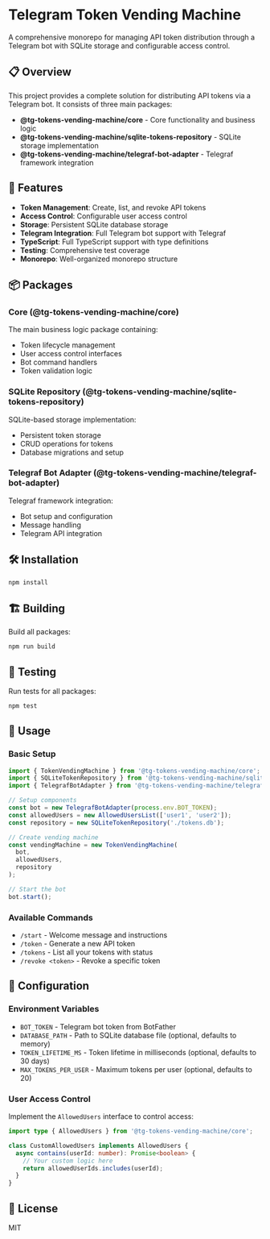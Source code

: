 # Telegram Token Vending Machine

A comprehensive monorepo for managing API token distribution through a Telegram bot with SQLite storage and configurable access control.

## 📋 Overview

This project provides a complete solution for distributing API tokens via a Telegram bot. It consists of three main packages:

- **@tg-tokens-vending-machine/core** - Core functionality and business logic
- **@tg-tokens-vending-machine/sqlite-tokens-repository** - SQLite storage implementation
- **@tg-tokens-vending-machine/telegraf-bot-adapter** - Telegraf framework integration

## 🚀 Features

- **Token Management**: Create, list, and revoke API tokens
- **Access Control**: Configurable user access control
- **Storage**: Persistent SQLite database storage
- **Telegram Integration**: Full Telegram bot support with Telegraf
- **TypeScript**: Full TypeScript support with type definitions
- **Testing**: Comprehensive test coverage
- **Monorepo**: Well-organized monorepo structure

## 📦 Packages

### Core (@tg-tokens-vending-machine/core)

The main business logic package containing:
- Token lifecycle management
- User access control interfaces
- Bot command handlers
- Token validation logic

### SQLite Repository (@tg-tokens-vending-machine/sqlite-tokens-repository)

SQLite-based storage implementation:
- Persistent token storage
- CRUD operations for tokens
- Database migrations and setup

### Telegraf Bot Adapter (@tg-tokens-vending-machine/telegraf-bot-adapter)

Telegraf framework integration:
- Bot setup and configuration
- Message handling
- Telegram API integration

## 🛠️ Installation

```bash
npm install
```

## 🏗️ Building

Build all packages:

```bash
npm run build
```

## 🧪 Testing

Run tests for all packages:

```bash
npm test
```

## 📖 Usage

### Basic Setup

```typescript
import { TokenVendingMachine } from '@tg-tokens-vending-machine/core';
import { SQLiteTokenRepository } from '@tg-tokens-vending-machine/sqlite-tokens-repository';
import { TelegrafBotAdapter } from '@tg-tokens-vending-machine/telegraf-bot-adapter';

// Setup components
const bot = new TelegrafBotAdapter(process.env.BOT_TOKEN);
const allowedUsers = new AllowedUsersList(['user1', 'user2']);
const repository = new SQLiteTokenRepository('./tokens.db');

// Create vending machine
const vendingMachine = new TokenVendingMachine(
  bot,
  allowedUsers,
  repository
);

// Start the bot
bot.start();
```

### Available Commands

- `/start` - Welcome message and instructions
- `/token` - Generate a new API token
- `/tokens` - List all your tokens with status
- `/revoke <token>` - Revoke a specific token

## 🔧 Configuration

### Environment Variables

- `BOT_TOKEN` - Telegram bot token from BotFather
- `DATABASE_PATH` - Path to SQLite database file (optional, defaults to memory)
- `TOKEN_LIFETIME_MS` - Token lifetime in milliseconds (optional, defaults to 30 days)
- `MAX_TOKENS_PER_USER` - Maximum tokens per user (optional, defaults to 20)

### User Access Control

Implement the `AllowedUsers` interface to control access:

```typescript
import type { AllowedUsers } from '@tg-tokens-vending-machine/core';

class CustomAllowedUsers implements AllowedUsers {
  async contains(userId: number): Promise<boolean> {
    // Your custom logic here
    return allowedUserIds.includes(userId);
  }
}
```

## 📄 License

MIT
